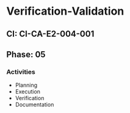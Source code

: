 # Verification-Validation

## CI: CI-CA-E2-004-001
## Phase: 05

### Activities
- Planning
- Execution
- Verification
- Documentation
